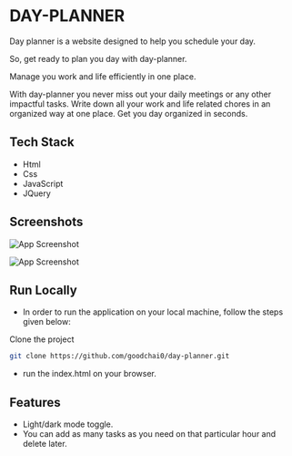 # DAY-PLANNER

Day planner is a website designed to help you schedule your day.

So, get ready to plan you day with day-planner.

Manage you work and life efficiently in one place.

With day-planner you never miss out your daily meetings or any other impactful tasks. Write down all your work and life related chores in an organized way at one place. Get you day organized in seconds.


## Tech Stack

- Html
- Css
- JavaScript 
- JQuery


## Screenshots

![App Screenshot](https://user-images.githubusercontent.com/88376986/195583716-51e41bab-69ec-4be6-82b3-4e4f970141dd.png)

![App Screenshot](https://user-images.githubusercontent.com/88376986/195584263-8ef1b130-2a57-4104-8e24-77c7f5687f8b.png)


## Run Locally

- In order to run the application on your local machine, follow the steps given below:

Clone the project

```bash
git clone https://github.com/goodchai0/day-planner.git
```
- run the index.html on your browser.



## Features

- Light/dark mode toggle.
- You can add as many tasks as you need on that particular hour and delete later.

